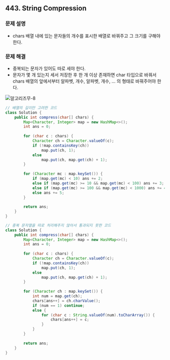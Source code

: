 ## 443. String Compression
### 문제 설명
- chars 배열 내에 있는 문자들의 개수를 표시한 배열로 바꿔주고 그 크기를 구해야 한다.
### 문제 해결
- 중복되는 문자가 있어도 따로 세야 한다.
- 문자가 몇 개 있는지 세서 저장한 후 한 개 이상 존재하면 char 타입으로 바꿔서 chars 배열의 앞에서부터 알파벳, 개수, 알파벳, 개수, ... 의 형태로 바꿔주어야 한다.

![알고리즈무-8](https://user-images.githubusercontent.com/79316402/222461517-532206a0-721f-4144-9286-8dbe8f20b7d4.jpg)

```java
// 배열의 길이만 고려한 코드
class Solution {
    public int compress(char[] chars) {
        Map<Character, Integer> map = new HashMap<>();
        int ans = 0;
        
        for (char c : chars) {
            Character ch = Character.valueOf(c);
            if (!map.containsKey(ch)) 
                map.put(ch, 1);
            else
                map.put(ch, map.get(ch) + 1);
        }
        
        for (Character mc : map.keySet()) {
            if (map.get(mc) < 10) ans += 2;
            else if (map.get(mc) >= 10 && map.get(mc) < 100) ans += 3;
            else if (map.get(mc) >= 100 && map.get(mc) < 1000) ans += 4;
            else ans += 5;
        }
        
        return ans;
    }
}
```

```java
// 중복 문자열을 따로 처리해주지 않아서 통과되지 못한 코드
class Solution {
    public int compress(char[] chars) {
        Map<Character, Integer> map = new HashMap<>();
        int ans = 0;
        
        for (char c : chars) {
            Character ch = Character.valueOf(c);
            if (!map.containsKey(ch)) 
                map.put(ch, 1);
            else
                map.put(ch, map.get(ch) + 1);
        }
        
        for (Character ch : map.keySet()) {
            int num = map.get(ch);
            chars[ans++] = ch.charValue();
            if (num == 1) continue;
            else {
                for (char c : String.valueOf(num).toCharArray()) {
                    chars[ans++] = c;
                }
            }
        }
        
        return ans;
    }
}
```
